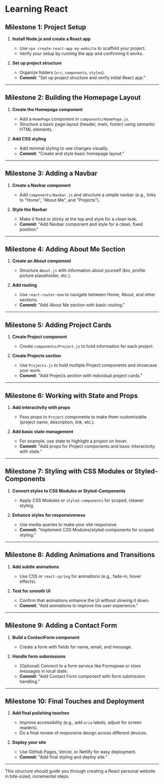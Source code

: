 # Learning React

## Milestone 1: Project Setup

1. **Install Node.js and create a React app**  
   - Use `npx create-react-app my-website` to scaffold your project.
   - Verify your setup by running the app and confirming it works.

2. **Set up project structure**  
   - Organize folders (`src`, `components`, `styles`).
   - **Commit**: "Set up project structure and verify initial React app."

---

## Milestone 2: Building the Homepage Layout

1. **Create the Homepage component**  
   - Add a `HomePage` component in `components/HomePage.js`.
   - Structure a basic page layout (header, main, footer) using semantic HTML elements.

2. **Add CSS styling**  
   - Add minimal styling to see changes visually.
   - **Commit**: "Create and style basic homepage layout."

---

## Milestone 3: Adding a Navbar

1. **Create a Navbar component**  
   - Add `components/Navbar.js` and structure a simple navbar (e.g., links to "Home", "About Me", and "Projects").

2. **Style the Navbar**  
   - Make it fixed or sticky at the top and style for a clean look.
   - **Commit**: "Add Navbar component and style for a clean, fixed position."

---

## Milestone 4: Adding About Me Section

1. **Create an About component**  
   - Structure `About.js` with information about yourself (bio, profile picture placeholder, etc.).

2. **Add routing**  
   - Use `react-router-dom` to navigate between Home, About, and other sections.
   - **Commit**: "Add About Me section with basic routing."

---

## Milestone 5: Adding Project Cards

1. **Create Project component**  
   - Create `components/Project.js` to hold information for each project.

2. **Create Projects section**  
   - Use `Projects.js` to hold multiple Project components and showcase your work.
   - **Commit**: "Add Projects section with individual project cards."

---

## Milestone 6: Working with State and Props

1. **Add interactivity with props**  
   - Pass props to `Project` components to make them customizable (project name, description, link, etc.).

2. **Add basic state management**  
   - For example, use state to highlight a project on hover.
   - **Commit**: "Add props for Project components and basic interactivity with state."

---

## Milestone 7: Styling with CSS Modules or Styled-Components

1. **Convert styles to CSS Modules or Styled-Components**  
   - Apply CSS Modules or `styled-components` for scoped, cleaner styling.

2. **Enhance styles for responsiveness**  
   - Use media queries to make your site responsive.
   - **Commit**: "Implement CSS Modules/styled-components for scoped styling."

---

## Milestone 8: Adding Animations and Transitions

1. **Add subtle animations**  
   - Use CSS or `react-spring` for animations (e.g., fade-in, hover effects).
  
2. **Test for smooth UI**  
   - Confirm that animations enhance the UI without slowing it down.
   - **Commit**: "Add animations to improve the user experience."

---

## Milestone 9: Adding a Contact Form

1. **Build a ContactForm component**  
   - Create a form with fields for name, email, and message.
  
2. **Handle form submissions**  
   - (Optional) Connect to a form service like Formspree or store messages in local state.
   - **Commit**: "Add Contact Form component with form submission handling."

---

## Milestone 10: Final Touches and Deployment

1. **Add final polishing touches**  
   - Improve accessibility (e.g., add `aria` labels, adjust for screen readers).
   - Do a final review of responsive design across different devices.

2. **Deploy your site**  
   - Use GitHub Pages, Vercel, or Netlify for easy deployment.
   - **Commit**: "Add final styling and deploy site."

---

This structure should guide you through creating a React personal website in bite-sized, incremental steps.

